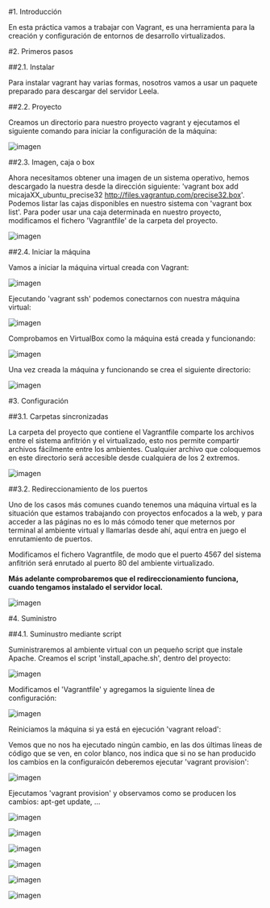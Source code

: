 #1. Introducción

En esta práctica vamos a trabajar con Vagrant, es una herramienta para la creación y configuración de entornos de desarrollo virtualizados.

#2. Primeros pasos

##2.1. Instalar

Para instalar vagrant hay varias formas, nosotros vamos a usar un paquete preparado para descargar del servidor Leela.

##2.2. Proyecto

Creamos un directorio para nuestro proyecto vagrant y ejecutamos el siguiente comando para iniciar la configuración de la máquina:

![imagen](images/1.png)

##2.3. Imagen, caja o box

Ahora necesitamos obtener una imagen de un sistema operativo, hemos descargado la nuestra desde la dirección siguiente: 'vagrant box add micajaXX_ubuntu_precise32 http://files.vagrantup.com/precise32.box'.
Podemos listar las cajas disponibles en nuestro sistema con 'vagrant box list'. Para poder usar una caja determinada en nuestro proyecto, modificamos el fichero 'Vagrantfile' de la carpeta del proyecto.

![imagen](images/2.png)

##2.4. Iniciar la máquina

Vamos a iniciar la máquina virtual creada con Vagrant:

![imagen](images/3.png)

Ejecutando 'vagrant ssh' podemos conectarnos con nuestra máquina virtual:

![imagen](images/4.png)

Comprobamos en VirtualBox como la máquina está creada y funcionando:

![imagen](images/5.png)

Una vez creada la máquina y funcionando se crea el siguiente directorio:

![imagen](images/6.png)

#3. Configuración

##3.1. Carpetas sincronizadas

La carpeta del proyecto que contiene el Vagrantfile comparte los archivos entre el sistema anfitrión y el virtualizado, esto nos permite compartir archivos fácilmente entre los ambientes. Cualquier archivo que coloquemos en este directorio será accesible desde cualquiera de los 2 extremos.

![imagen](images/66.png)

##3.2. Redireccionamiento de los puertos

Uno de los casos más comunes cuando tenemos una máquina virtual es la situación que estamos trabajando con proyectos enfocados a la web, y para acceder a las páginas no es lo más cómodo tener que meternos por terminal al ambiente virtual y llamarlas desde ahí, aquí entra en juego el enrutamiento de puertos.

Modificamos el fichero Vagrantfile, de modo que el puerto 4567 del sistema anfitrión será enrutado al puerto 80 del ambiente virtualizado.

**Más adelante comprobaremos que el redireccionamiento funciona, cuando tengamos instalado el servidor local.**

![imagen](images/7.png)

#4. Suministro
 
##4.1. Suminustro mediante script

Suministraremos al ambiente virtual con un pequeño script que instale Apache. Creamos el script 'install_apache.sh', dentro del proyecto:

![imagen](images/8.png)

Modificamos el 'Vagrantfile' y agregamos la siguiente línea de configuración:

![imagen](images/9.png)

Reiniciamos la máquina si ya está en ejecución 'vagrant reload':

Vemos que no nos ha ejecutado ningún cambio, en las dos últimas líneas de código que se ven, en color blanco, nos indica que si no se han producido los cambios en la configuraicón deberemos ejecutar 'vagrant provision':

![imagen](images/10.png)

Ejecutamos 'vagrant provision' y observamos como se producen los cambios: apt-get update, ...

![imagen](images/11.png)

![imagen](images/12.png)

![imagen](images/13.png)

![imagen](images/14.png)

![imagen](images/15.png)

![imagen](images/16.png)


